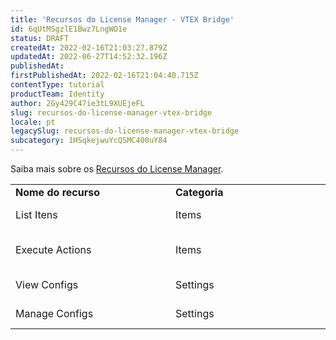 ```yaml
---
title: 'Recursos do License Manager - VTEX Bridge'
id: 6qUtMSgzlE1Bwz7LngWO1e
status: DRAFT
createdAt: 2022-02-16T21:03:27.879Z
updatedAt: 2022-06-27T14:52:32.196Z
publishedAt: 
firstPublishedAt: 2022-02-16T21:04:40.715Z
contentType: tutorial
productTeam: Identity
author: 2Gy429C47ie3tL9XUEjeFL
slug: recursos-do-license-manager-vtex-bridge
locale: pt
legacySlug: recursos-do-license-manager-vtex-bridge
subcategory: 1HSqkejwuYcQSMC400uY84
---
```


Saiba mais sobre os [Recursos do License Manager](https://help.vtex.com/pt/tutorial/license-manager-resources--3q6ztrC8YynQf6rdc6euk3#).

<table class="w-100 center mv7 bb b--gray" style="border-spacing: 0px; border-collapse: collapse;">
  <tr class="bb b--muted-3">
   <td class="t-body pa5" style="min-width: 15rem;"><strong>Nome do recurso</strong>
   </td>
   <td class="t-body pa5" style="min-width: 15rem;"><strong>Categoria</strong>
   </td>
   <td class="t-body pa5" style="min-width: 15rem;"><strong>Descrição</strong>
   </td>
  </tr>
  <tr class="bb b--muted-3">
   <td class="t-body pa5" style="min-width: 15rem;">List Itens
   </td>
   <td class="t-body pa5" style="min-width: 15rem;">Items
   </td>
   <td class="t-body pa5" style="min-width: 15rem;">Visualização dos documentos do Brigde.
   </td>
  </tr>
  <tr class="bb b--muted-3">
   <td class="t-body pa5" style="min-width: 15rem;">Execute Actions
   </td>
   <td class="t-body pa5" style="min-width: 15rem;">Items
   </td>
   <td class="t-body pa5" style="min-width: 15rem;">Tomar ação sobre algum log. Por exemplo, reprocessar o envio de algum item.
   </td>
  </tr>
  <tr class="bb b--muted-3">
   <td class="t-body pa5" style="min-width: 15rem;">View Configs
   </td>
   <td class="t-body pa5" style="min-width: 15rem;">Settings
   </td>
   <td class="t-body pa5" style="min-width: 15rem;">Visualização das configurações de cada integração.
   </td>
  </tr>
  <tr class="bb b--muted-3">
   <td class="t-body pa5" style="min-width: 15rem;">Manage Configs
   </td>
   <td class="t-body pa5" style="min-width: 15rem;">Settings
   </td>
   <td class="t-body pa5" style="min-width: 15rem;">Editar as configurações de uma integração
   </td>
  </tr>
</table>

